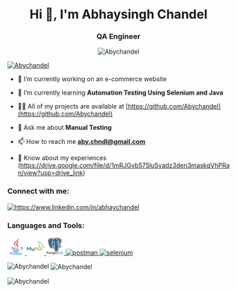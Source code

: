 <h1 align="center">Hi 👋, I'm Abhaysingh Chandel</h1>
<h3 align="center">QA Engineer</h3>

<p align="center"> 
  <img src="https://komarev.com/ghpvc/?username=Abychandel&label=Profile%20views&color=0e75b6&style=flat" alt="Abychandel" /> 
</p>

<p align="left"> 
  <a href="https://github.com/Abychandel/github-profile-trophy">
    <img src="https://github-profile-trophy.vercel.app/?username=Abychandel" alt="Abychandel" />
  </a> 
</p>


- 🔭 I’m currently working on an e-commerce website

- 🌱 I’m currently learning **Automation Testing Using Selenium and Java**

- 👨‍💻 All of my projects are available at [https://github.com/Abychandel](https://github.com/Abychandel)

- 💬 Ask me about **Manual Testing**

- 📫 How to reach me **aby.chndl@gmail.com**

- 📄 Know about my experiences (https://drive.google.com/file/d/1mRJGyb575luSyadz3den3maskqVhPRan/view?usp=drive_link)

<h3 align="left">Connect with me:</h3>
<p align="left">
<a href="https://linkedin.com/in/https://www.linkedin.com/in/abhaychandel" target="blank"><img align="center" src="https://raw.githubusercontent.com/rahuldkjain/github-profile-readme-generator/master/src/images/icons/Social/linked-in-alt.svg" alt="https://www.linkedin.com/in/abhaychandel" height="30" width="40" /></a>
</p>

<h3 align="left">Languages and Tools:</h3>
<p align="left"> <a href="https://www.java.com" target="_blank" rel="noreferrer"> <img src="https://raw.githubusercontent.com/devicons/devicon/master/icons/java/java-original.svg" alt="java" width="40" height="40"/> </a> <a href="https://www.mysql.com/" target="_blank" rel="noreferrer"> <img src="https://raw.githubusercontent.com/devicons/devicon/master/icons/mysql/mysql-original-wordmark.svg" alt="mysql" width="40" height="40"/> </a> <a href="https://www.postgresql.org" target="_blank" rel="noreferrer"> <img src="https://raw.githubusercontent.com/devicons/devicon/master/icons/postgresql/postgresql-original-wordmark.svg" alt="postgresql" width="40" height="40"/> </a> <a href="https://postman.com" target="_blank" rel="noreferrer"> <img src="https://www.vectorlogo.zone/logos/getpostman/getpostman-icon.svg" alt="postman" width="40" height="40"/> </a> <a href="https://www.selenium.dev" target="_blank" rel="noreferrer"> <img src="https://raw.githubusercontent.com/detain/svg-logos/780f25886640cef088af994181646db2f6b1a3f8/svg/selenium-logo.svg" alt="selenium" width="40" height="40"/> </a> </p>

<p><img align="left" src="https://github-readme-stats.vercel.app/api/top-langs?username=Abychandel&show_icons=true&locale=en&layout=compact" alt="Abychandel" /></p>

<p>&nbsp;<img align="center" src="https://github-readme-stats.vercel.app/api?username=Abychandel&show_icons=true&locale=en" alt="Abychandel" /></p>

<p><img align="center" src="https://github-readme-streak-stats.herokuapp.com/?user=Abychandel&" alt="Abychandel" /></p>

